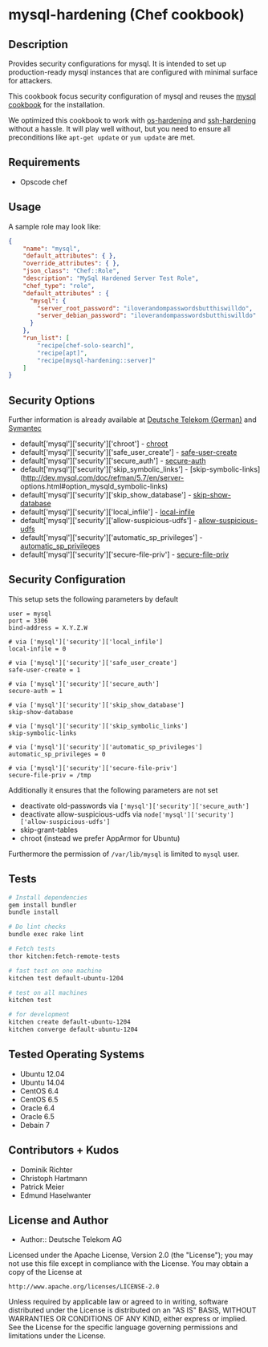 # mysql-hardening (Chef cookbook)

## Description

Provides security configurations for mysql. It is intended to set up production-ready mysql instances that are configured with minimal surface for attackers.

This cookbook focus security configuration of mysql and reuses the [mysql cookbook](https://github.com/opscode-cookbooks/mysql) for the installation. 

We optimized this cookbook to work with [os-hardening](https://github.com/TelekomLabs/chef-os-hardening) and [ssh-hardening](https://github.com/TelekomLabs/chef-ssh-hardening) without a hassle. It will play well without, but you need to ensure all preconditions like `apt-get update` or `yum update` are met.

## Requirements

* Opscode chef

## Usage

A sample role may look like:

```json
{
    "name": "mysql",
    "default_attributes": { },
    "override_attributes": { },
    "json_class": "Chef::Role",
    "description": "MySql Hardened Server Test Role",
    "chef_type": "role",
    "default_attributes" : {
      "mysql": {
        "server_root_password": "iloverandompasswordsbutthiswilldo",
        "server_debian_password": "iloverandompasswordsbutthiswilldo"
      }
    },
    "run_list": [
        "recipe[chef-solo-search]",
        "recipe[apt]",
        "recipe[mysql-hardening::server]"
    ]
}
```

## Security Options

Further information is already available at [Deutsche Telekom (German)](http://www.telekom.com/static/-/155996/7/technische-sicherheitsanforderungen-si) and [Symantec](http://www.symantec.com/connect/articles/securing-mysql-step-step) 

 * default['mysql']['security']['chroot'] - [chroot](http://dev.mysql.com/doc/refman/5.7/en/server-options.html#option_mysqld_chroot)
 * default['mysql']['security']['safe_user_create'] - [safe-user-create](http://dev.mysql.com/doc/refman/5.7/en/server-options.html#option_mysqld_safe-user-create)
 * default['mysql']['security']['secure_auth'] - [secure-auth](http://dev.mysql.com/doc/refman/5.7/en/server-options.html#option_mysqld_secure-auth)
 * default['mysql']['security']['skip_symbolic_links'] - [skip-symbolic-links](http://dev.mysql.com/doc/refman/5.7/en/server-
    options.html#option_mysqld_symbolic-links)
 * default['mysql']['security']['skip_show_database'] - [skip-show-database](http://dev.mysql.com/doc/refman/5.7/en/server-options.html#option_mysqld_skip-show-database)
 * default['mysql']['security']['local_infile'] - [local-infile](http://dev.mysql.com/doc/refman/5.7/en/server-system-variables.html#sysvar_local_infile)
 * default['mysql']['security']['allow-suspicious-udfs'] - [allow-suspicious-udfs](https://dev.mysql.com/doc/refman/5.7/en/server-options.html#option_mysqld_allow-suspicious-udfs)
 * default['mysql']['security']['automatic_sp_privileges'] - [automatic_sp_privileges](https://dev.mysql.com/doc/refman/5.7/en/server-system-variables.html#sysvar_automatic_sp_privileges)
 * default['mysql']['security']['secure-file-priv'] - [secure-file-priv](https://dev.mysql.com/doc/refman/5.7/en/server-options.html#option_mysqld_secure-file-priv)

## Security Configuration

This setup sets the following parameters by default

    user = mysql
    port = 3306
    bind-address = X.Y.Z.W

    # via ['mysql']['security']['local_infile']
    local-infile = 0

    # via ['mysql']['security']['safe_user_create']
    safe-user-create = 1

    # via ['mysql']['security']['secure_auth']
    secure-auth = 1

    # via ['mysql']['security']['skip_show_database']
    skip-show-database

    # via ['mysql']['security']['skip_symbolic_links']
    skip-symbolic-links

    # via ['mysql']['security']['automatic_sp_privileges']
    automatic_sp_privileges = 0

    # via ['mysql']['security']['secure-file-priv']
    secure-file-priv = /tmp


Additionally it ensures that the following parameters are not set

 * deactivate old-passwords via `['mysql']['security']['secure_auth']`
 * deactivate allow-suspicious-udfs via `node['mysql']['security']['allow-suspicious-udfs']`
 * skip-grant-tables
 * chroot (instead we prefer AppArmor for Ubuntu)

Furthermore the permission of `/var/lib/mysql` is limited to `mysql` user.

## Tests

```bash
# Install dependencies
gem install bundler
bundle install

# Do lint checks
bundle exec rake lint

# Fetch tests
thor kitchen:fetch-remote-tests

# fast test on one machine
kitchen test default-ubuntu-1204

# test on all machines
kitchen test

# for development
kitchen create default-ubuntu-1204
kitchen converge default-ubuntu-1204
```
    
## Tested Operating Systems

* Ubuntu 12.04
* Ubuntu 14.04
* CentOS 6.4
* CentOS 6.5
* Oracle 6.4
* Oracle 6.5
* Debain 7

## Contributors + Kudos

* Dominik Richter
* Christoph Hartmann
* Patrick Meier
* Edmund Haselwanter

## License and Author

* Author:: Deutsche Telekom AG

Licensed under the Apache License, Version 2.0 (the "License");
you may not use this file except in compliance with the License.
You may obtain a copy of the License at

    http://www.apache.org/licenses/LICENSE-2.0

Unless required by applicable law or agreed to in writing, software
distributed under the License is distributed on an "AS IS" BASIS,
WITHOUT WARRANTIES OR CONDITIONS OF ANY KIND, either express or implied.
See the License for the specific language governing permissions and
limitations under the License.
